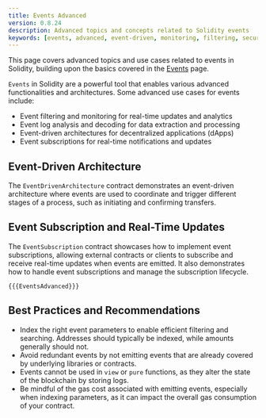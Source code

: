 ```yaml
---
title: Events Advanced
version: 0.8.24
description: Advanced topics and concepts related to Solidity events
keywords: [events, advanced, event-driven, monitoring, filtering, security]
---
```


This page covers advanced topics and use cases related to events in Solidity, building upon the basics covered in the [Events](../events) page.

`Events` in Solidity are a powerful tool that enables various advanced functionalities and architectures. Some advanced use cases for events include:

- Event filtering and monitoring for real-time updates and analytics
- Event log analysis and decoding for data extraction and processing
- Event-driven architectures for decentralized applications (dApps)
- Event subscriptions for real-time notifications and updates

## Event-Driven Architecture

The `EventDrivenArchitecture` contract demonstrates an event-driven architecture where events are used to coordinate and trigger different stages of a process, such as initiating and confirming transfers.

## Event Subscription and Real-Time Updates

The `EventSubscription` contract showcases how to implement event subscriptions, allowing external contracts or clients to subscribe and receive real-time updates when events are emitted. It also demonstrates how to handle event subscriptions and manage the subscription lifecycle.

```solidity
{{{EventsAdvanced}}}
```

## Best Practices and Recommendations

- Index the right event parameters to enable efficient filtering and searching. Addresses should typically be indexed, while amounts generally should not.
- Avoid redundant events by not emitting events that are already covered by underlying libraries or contracts.
- Events cannot be used in `view` or `pure` functions, as they alter the state of the blockchain by storing logs.
- Be mindful of the gas cost associated with emitting events, especially when indexing parameters, as it can impact the overall gas consumption of your contract.
